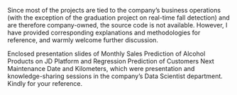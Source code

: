 Since most of the projects are tied to the company’s business operations (with the exception of the graduation project on real-time fall detection) and are therefore company-owned, the source code is not available. However, I have provided corresponding explanations and methodologies for reference, and warmly welcome further discussion.

Enclosed presentation slides of Monthly Sales Prediction of Alcohol Products on JD Platform and Regression Prediction of Customers Next Maintenance Date and Kilometers, which were presentation and knowledge-sharing sessions in the company’s Data Scientist department. Kindly for your reference.
